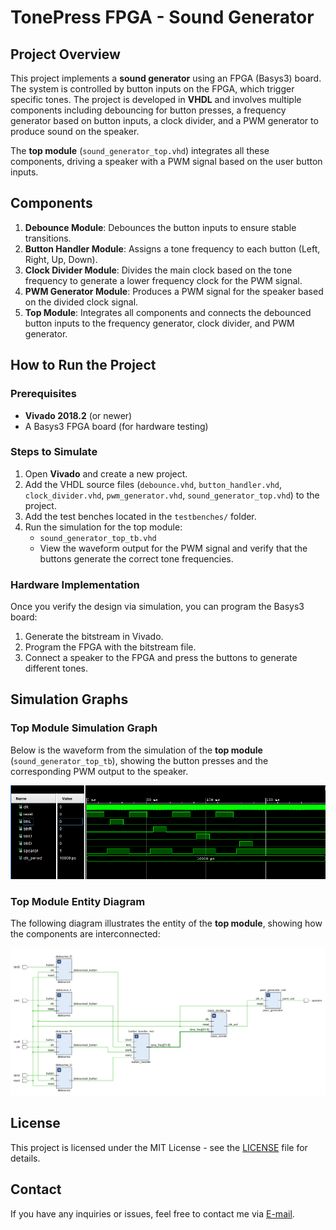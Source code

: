 # TonePress FPGA - Sound Generator

## Project Overview

This project implements a **sound generator** using an FPGA (Basys3) board. The system is controlled by button inputs on the FPGA, which trigger specific tones. The project is developed in **VHDL** and involves multiple components including debouncing for button presses, a frequency generator based on button inputs, a clock divider, and a PWM generator to produce sound on the speaker.

The **top module** (`sound_generator_top.vhd`) integrates all these components, driving a speaker with a PWM signal based on the user button inputs.

## Components

1. **Debounce Module**: Debounces the button inputs to ensure stable transitions.
2. **Button Handler Module**: Assigns a tone frequency to each button (Left, Right, Up, Down).
3. **Clock Divider Module**: Divides the main clock based on the tone frequency to generate a lower frequency clock for the PWM signal.
4. **PWM Generator Module**: Produces a PWM signal for the speaker based on the divided clock signal.
5. **Top Module**: Integrates all components and connects the debounced button inputs to the frequency generator, clock divider, and PWM generator.


## How to Run the Project

### Prerequisites

- **Vivado 2018.2** (or newer)
- A Basys3 FPGA board (for hardware testing)

### Steps to Simulate

1. Open **Vivado** and create a new project.
2. Add the VHDL source files (`debounce.vhd`, `button_handler.vhd`, `clock_divider.vhd`, `pwm_generator.vhd`, `sound_generator_top.vhd`) to the project.
3. Add the test benches located in the `testbenches/` folder.
4. Run the simulation for the top module:
   - `sound_generator_top_tb.vhd`
   - View the waveform output for the PWM signal and verify that the buttons generate the correct tone frequencies.

### Hardware Implementation

Once you verify the design via simulation, you can program the Basys3 board:
1. Generate the bitstream in Vivado.
2. Program the FPGA with the bitstream file.
3. Connect a speaker to the FPGA and press the buttons to generate different tones.

## Simulation Graphs

### Top Module Simulation Graph

Below is the waveform from the simulation of the **top module** (`sound_generator_top_tb`), showing the button presses and the corresponding PWM output to the speaker.

![Top Module Simulation Graph](https://github.com/isharaU/TonePress_FPGA/blob/add-readme/Graphs/sim.png)

### Top Module Entity Diagram

The following diagram illustrates the entity of the **top module**, showing how the components are interconnected:

![Top Module Entity Diagram](https://github.com/isharaU/TonePress_FPGA/blob/add-readme/Graphs/design.png)

## License

This project is licensed under the MIT License - see the [LICENSE](LICENSE) file for details.

## Contact

If you have any inquiries or issues, feel free to contact me via [E-mail](mailto:isharauditha5@gmail.com).

